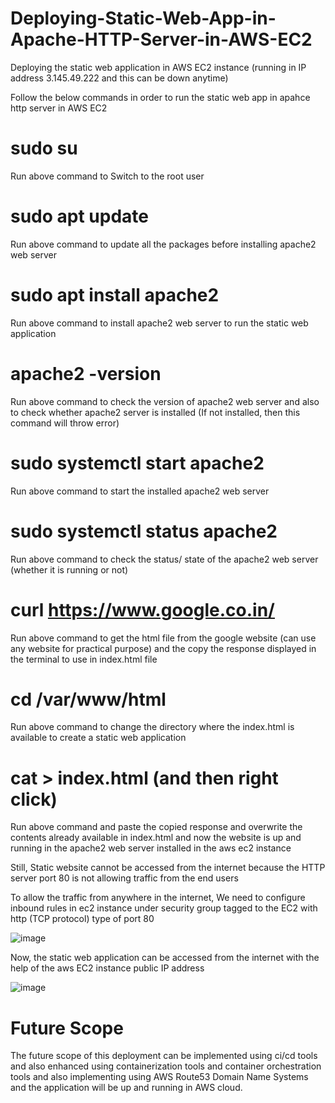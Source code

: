 # Deploying-Static-Web-App-in-Apache-HTTP-Server-in-AWS-EC2
Deploying the static web application in AWS EC2 instance (running in IP address 3.145.49.222 and this can be down anytime)

Follow the below commands in order to run the static web app in apahce http server in AWS EC2

# sudo su
Run above command to Switch to the root user

# sudo apt update
Run above command to update all the packages before installing apache2 web server

# sudo apt install apache2
Run above command to install apache2 web server to run the static web application

# apache2 -version
Run above command to check the version of apache2 web server and also to check whether apache2 server is installed (If not installed, then this command will throw error)

# sudo systemctl start apache2
Run above command to start the installed apache2 web server

# sudo systemctl status apache2
Run above command to check the status/ state of the apache2 web server (whether it is running or not)

# curl https://www.google.co.in/
Run above command to get the html file from the google website (can use any website for practical purpose) and the copy the response displayed 
in the terminal to use in index.html file

# cd /var/www/html
Run above command to change the directory where the index.html is available to create a static web application

# cat > index.html (and then right click)
Run above command and paste the copied response and overwrite the contents already available in index.html and now the website is up and running 
in the apache2 web server installed in the aws ec2 instance

Still, Static website cannot be accessed from the internet because the HTTP server port 80 is not allowing traffic from the end users

To allow the traffic from anywhere in the internet, We need to configure inbound rules in ec2 instance under security group tagged to the EC2 with http (TCP protocol) type of port 80

![image](https://user-images.githubusercontent.com/77397177/230161527-f52f4655-d4f0-4755-94a9-932877c3a8a1.png)

Now, the static web application can be accessed from the internet with the help of the aws EC2 instance public IP address

![image](https://user-images.githubusercontent.com/77397177/230162333-51472c81-e587-44ce-a5e8-460f21e9d4d8.png)

# Future Scope
The future scope of this deployment can be implemented using ci/cd tools and also enhanced using containerization tools and container orchestration tools and also implementing using AWS Route53 Domain Name Systems and the application will be up and running in AWS cloud.
